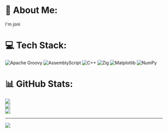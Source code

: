 # 💫 About Me:
I'm joni


# 💻 Tech Stack:
![Apache Groovy](https://img.shields.io/badge/Apache%20Groovy-4298B8.svg?style=for-the-badge&logo=Apache+Groovy&logoColor=white) ![AssemblyScript](https://img.shields.io/badge/assembly%20script-%23000000.svg?style=for-the-badge&logo=assemblyscript&logoColor=white) ![C++](https://img.shields.io/badge/c++-%2300599C.svg?style=for-the-badge&logo=c%2B%2B&logoColor=white) ![Zig](https://img.shields.io/badge/Zig-%23F7A41D.svg?style=for-the-badge&logo=zig&logoColor=white) ![Matplotlib](https://img.shields.io/badge/Matplotlib-%23ffffff.svg?style=for-the-badge&logo=Matplotlib&logoColor=black) ![NumPy](https://img.shields.io/badge/numpy-%23013243.svg?style=for-the-badge&logo=numpy&logoColor=white)
# 📊 GitHub Stats:
![](https://github-readme-stats.vercel.app/api?username=Mardikajoni&theme=cobalt&hide_border=false&include_all_commits=true&count_private=false)<br/>
![](https://nirzak-streak-stats.vercel.app/?user=Mardikajoni&theme=cobalt&hide_border=false)<br/>
![](https://github-readme-stats.vercel.app/api/top-langs/?username=Mardikajoni&theme=cobalt&hide_border=false&include_all_commits=true&count_private=false&layout=compact)

---
[![](https://visitcount.itsvg.in/api?id=Mardikajoni&icon=0&color=0)](https://visitcount.itsvg.in)

<!-- Proudly created with GPRM ( https://gprm.itsvg.in ) -->
